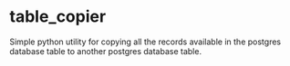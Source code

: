 # table_copier
Simple python utility for copying all the records available in the postgres database table to another postgres  database table.
